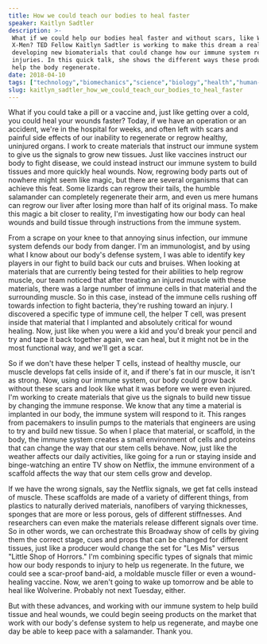 ```yaml
---
title: How we could teach our bodies to heal faster
speaker: Kaitlyn Sadtler
description: >-
 What if we could help our bodies heal faster and without scars, like Wolverine in
 X-Men? TED Fellow Kaitlyn Sadtler is working to make this dream a reality by
 developing new biomaterials that could change how our immune system responds to
 injuries. In this quick talk, she shows the different ways these products could
 help the body regenerate.
date: 2018-04-10
tags: ["technology","biomechanics","science","biology","health","human-body","future","ted-fellows","medical-research"]
slug: kaitlyn_sadtler_how_we_could_teach_our_bodies_to_heal_faster
---
```


What if you could take a pill or a vaccine and, just like getting over a cold, you could
heal your wounds faster? Today, if we have an operation or an accident, we're in the
hospital for weeks, and often left with scars and painful side effects of our inability to
regenerate or regrow healthy, uninjured organs. I work to create materials that instruct
our immune system to give us the signals to grow new tissues. Just like vaccines instruct
our body to fight disease, we could instead instruct our immune system to build tissues
and more quickly heal wounds. Now, regrowing body parts out of nowhere might seem like
magic, but there are several organisms that can achieve this feat. Some lizards can regrow
their tails, the humble salamander can completely regenerate their arm, and even us mere
humans can regrow our liver after losing more than half of its original mass. To make this
magic a bit closer to reality, I'm investigating how our body can heal wounds and build
tissue through instructions from the immune system.

From a scrape on your knee to that annoying sinus infection, our immune system defends our
body from danger. I'm an immunologist, and by using what I know about our body's defense
system, I was able to identify key players in our fight to build back our cuts and
bruises. When looking at materials that are currently being tested for their abilities to
help regrow muscle, our team noticed that after treating an injured muscle with these
materials, there was a large number of immune cells in that material and the surrounding
muscle. So in this case, instead of the immune cells rushing off towards infection to
fight bacteria, they're rushing toward an injury. I discovered a specific type of immune
cell, the helper T cell, was present inside that material that I implanted and absolutely
critical for wound healing. Now, just like when you were a kid and you'd break your pencil
and try and tape it back together again, we can heal, but it might not be in the most
functional way, and we'll get a scar.

So if we don't have these helper T cells, instead of healthy muscle, our muscle develops
fat cells inside of it, and if there's fat in our muscle, it isn't as strong. Now, using
our immune system, our body could grow back without these scars and look like what it was
before we were even injured. I'm working to create materials that give us the signals to
build new tissue by changing the immune response. We know that any time a material is
implanted in our body, the immune system will respond to it. This ranges from pacemakers
to insulin pumps to the materials that engineers are using to try and build new tissue. So
when I place that material, or scaffold, in the body, the immune system creates a small
environment of cells and proteins that can change the way that our stem cells behave. Now,
just like the weather affects our daily activities, like going for a run or staying inside
and binge-watching an entire TV show on Netflix, the immune environment of a scaffold
affects the way that our stem cells grow and develop.

If we have the wrong signals, say the Netflix signals, we get fat cells instead of muscle.
These scaffolds are made of a variety of different things, from plastics to naturally
derived materials, nanofibers of varying thicknesses, sponges that are more or less
porous, gels of different stiffnesses. And researchers can even make the materials release
different signals over time. So in other words, we can orchestrate this Broadway show of
cells by giving them the correct stage, cues and props that can be changed for different
tissues, just like a producer would change the set for "Les Mis" versus "Little Shop of
Horrors." I'm combining specific types of signals that mimic how our body responds to
injury to help us regenerate. In the future, we could see a scar-proof band-aid, a
moldable muscle filler or even a wound-healing vaccine. Now, we aren't going to wake up
tomorrow and be able to heal like Wolverine. Probably not next Tuesday,
either.

But with these advances, and working with our immune system to help build tissue and heal
wounds, we could begin seeing products on the market that work with our body's defense
system to help us regenerate, and maybe one day be able to keep pace with a
salamander. Thank you.

<!--
ad_duration=3.33
comment_count=22
event="TED2018"
external_start_time=0
has_talk_citation=0
intro_duration=11.82
is_subtitle_required="False"
is_talk_featured="True"
language="en"
language_swap="False"
native_language="en"
number_of_related_talks=6
number_of_speakers=1
number_of_subtitled_videos=32
number_of_tags=9
number_of_talk_download_languages=33
number_of_talk_more_resources=0
number_of_talk_recommendations=1
number_of_talks_take_actions=0
post_ad_duration=0.83
published_timestamp="2018-09-20 14:56:58"
recording_date="2018-04-10"
speaker_description="Regenerative tissue engineer"
speaker_is_published=1
speaker_name="Kaitlyn Sadtler"
talk_more_resources=[]
talk_name="How we could teach our bodies to heal faster"
talk_recommendations_blurb="More resources curated by Kaitlyn Sadtler"
talks_tags=["technology","biomechanics","science","biology","health","human-body","future","ted-fellows","medical-research"]
talks_take_action=[]
url_audio="https://download.ted.com/talks/KaitlynSadtler_2018U.mp3?apikey=acme-roadrunner"
url_photo_speaker="https://pe.tedcdn.com/images/ted/e0d87006dfbc5f0f5257235429de5c3e999a95a9_254x191.jpg"
url_photo_talk="https://s3.amazonaws.com/talkstar-photos/uploads/5f48845c-62b5-406d-a26d-c52d36bf4a15/KaitlynSadtler_2018U-embed.jpg"
url_webpage="https://www.ted.com/talks/kaitlyn_sadtler_how_we_could_teach_our_bodies_to_heal_faster"
video_type_name="TED Stage Talk"
-->
